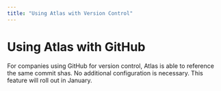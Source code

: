 ```yaml
---
title: "Using Atlas with Version Control"
---
```

# Using Atlas with GitHub
For companies using GitHub for version control, Atlas is able to reference the same commit shas. No additional configuration is necessary. This feature will roll out in January. 
